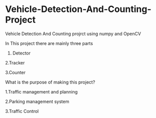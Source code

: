 # Vehicle-Detection-And-Counting-Project
Vehicle Detection And Counting projrct using numpy and  OpenCV 

In This project there are mainly three parts 
1. Detector
 
2.Tracker

3.Counter
  
What is the purpose of making this project?

1.Traffic management and planning

2.Parking management system

3.Traffic Control
